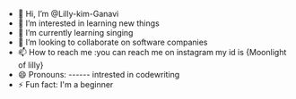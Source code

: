 - 👋 Hi, I’m @Lilly-kim-Ganavi
- 👀 I’m interested in learning new things 
- 🌱 I’m currently learning singing
- 💞️ I’m looking to collaborate on software companies 
- 📫 How to reach me :you can reach me on instagram my id is {Moonlight of lilly}
- 😄 Pronouns: ------ intrested in codewriting
- ⚡ Fun fact: I'm a beginner 

<!---
Lilly-kim-Ganavi/Lilly-kim-Ganavi is a ✨ special ✨ repository because its `README.md` (this file) appears on your GitHub profile.
You can click the Preview link to take a look at your changes.
--->
